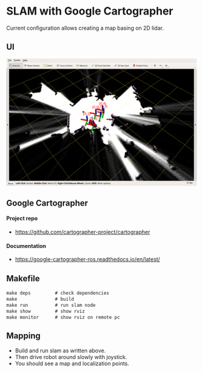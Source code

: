 # SLAM with Google Cartographer

Current configuration allows creating a map basing on 2D lidar.

## UI
![](docs/slam_cg.png)

## Google Cartographer
#### Project repo
* https://github.com/cartographer-project/cartographer

#### Documentation
* https://google-cartographer-ros.readthedocs.io/en/latest/

## Makefile
```
make deps         # check dependencies
make              # build
make run          # run slam node
make show         # show rviz
make monitor      # show rviz on remote pc
```

## Mapping
* Build and run slam as written above.
* Then drive robot around slowly with joystick.
* You should see a map and localization points.
